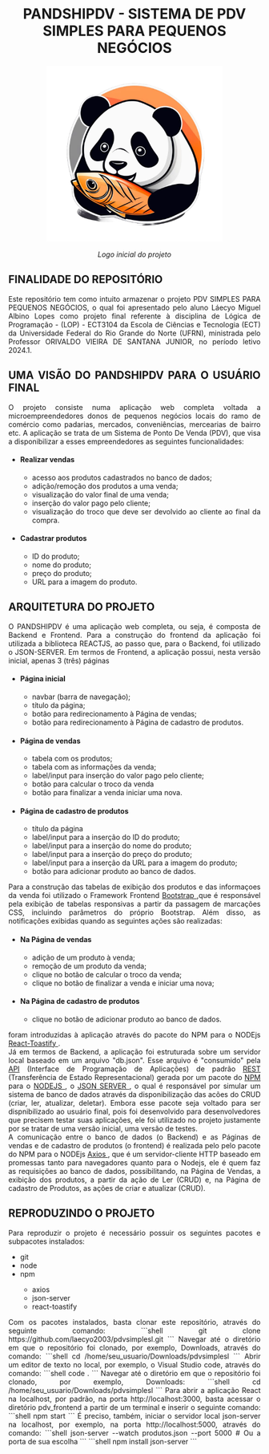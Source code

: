 <div align="center">
    <h1> 
      PANDSHIPDV  - SISTEMA DE PDV SIMPLES PARA PEQUENOS NEGÓCIOS
    </h1>
    <img src="https://github.com/laecyo2003/pdvsimplesl/blob/master/pdv_frontend/public/pdv_imagens/PandshiPDV.png?raw=true" alt="Logo Inicial do projeto" width="350px" height="350px"/>
    <p>
      <em> 
        Logo inicial do projeto
      </em>
    </p>
</div>
  
<div align="justify">
    <h2>
        FINALIDADE DO REPOSITÓRIO
    </h2>
        <p>
            Este repositório tem como intuito armazenar o projeto PDV SIMPLES PARA PEQUENOS NEGÓCIOS, o qual foi apresentado pelo aluno Láecyo Miguel Albino Lopes
            como projeto final referente à disciplina de Lógica de Programação - (LOP) - ECT3104 da Escola de Ciências e Tecnologia (ECT) da Universidade 
            Federal do Rio Grande do Norte (UFRN), ministrada pelo Professor ORIVALDO VIEIRA DE SANTANA JUNIOR, no período letivo 2024.1.
        </p>
    <h2>
        UMA VISÃO DO PANDSHIPDV PARA O USUÁRIO FINAL
    </h2>
        <p>
            O projeto consiste numa aplicação web completa voltada a microempreendedores donos de pequenos negócios locais do ramo de comércio como padarias, mercados, 
            conveniências, mercearias de bairro etc. A aplicação se trata de um Sistema de Ponto De Venda (PDV), que visa a disponibilizar a esses empreendedores as
            seguintes funcionalidades:
            <ul>
                <li>
                    <h4> Realizar vendas </h4>
                        <ul>
                            <li> acesso aos produtos cadastrados no banco de dados; </li>
                            <li> adição/remoção dos produtos a uma venda; </li>
                            <li> visualização do valor final de uma venda; </li>
                            <li> inserção do valor pago pelo cliente; </li>
                            <li> visualização do troco que deve ser devolvido ao cliente ao final da compra. </li>
                        </ul>
                </li>
            </ul>   
            <ul>
                <li>
                    <h4> Cadastrar produtos </h4>
                        <ul>
                            <li> ID do produto; </li>
                            <li> nome do produto; </li>
                            <li> preço do produto; </li>
                            <li> URL para a imagem do produto. </li>
                        </ul>
                </li>
            </ul>
        </p>
    <h2> 
        ARQUITETURA DO PROJETO
    </h2>
        <p>
            O PANDSHIPDV é uma aplicação web completa, ou seja, é composta de Backend e Frontend. Para a construção do frontend da aplicação foi
            utilizada a biblioteca REACTJS, ao passo que, para o Backend, foi utilizado o JSON-SERVER. Em termos de Frontend, a aplicação possui, nesta
            versão inicial, apenas 3 (três) páginas
            <ul>
                <li>
                    <h4> Página inicial </h4>
                        <ul>
                            <li> navbar (barra de navegação); </li>
                            <li> título da página; </li>
                            <li> botão para redirecionamento à Página de vendas; </li>
                            <li> botão para redirecionamento à Página de cadastro de produtos. </li>
                        </ul>
                </li>
            </ul>
            <ul>
                <li>
                    <h4> Página de vendas </h4>
                        <ul>
                            <li> tabela com os produtos; </li>
                            <li> tabela com as informações da venda; </li>
                            <li> label/input para inserção do valor pago pelo cliente; </li>
                            <li> botão para calcular o troco da venda </li>
                            <li> botão para finalizar a venda iniciar uma nova. </li>
                        </ul>
                </li>
            </ul>
            <ul>
                <li>
                    <h4> Página de cadastro de produtos </h4>
                        <ul>
                            <li> título da página </li>
                            <li> label/input para a inserção do ID do produto; </li>
                            <li> label/input para a inserção do nome do produto; </li>
                            <li> label/input para a inserção do preço do produto; </li>
                            <li> label/input para a inserção da URL para a imagem do produto; </li>
                            <li> botão para adicionar produto ao banco de dados. </li>
                        </ul>
                </li>
            </ul>
    Para a construção das tabelas de exibição dos produtos e das informaçoes da venda foi utilizado o Framework Frontend
    <a href="https://getbootstrap.com"/> Bootstrap </a>,que é responsável pela exibição de tabelas responsivas a partir da passagem de 
    marcações CSS, incluindo parâmetros do próprio Bootstrap. Além disso, as notificações exibidas quando as seguintes ações são realizadas:
            <ul>
                <li>
                    <h4> Na Página de vendas </h4>
                        <ul>
                            <li> adição de um produto à venda; </li>
                            <li> remoção de um produto da venda; </li>
                            <li> clique no botão de calcular o troco da venda; </li>
                            <li> clique no botão de finalizar a venda e iniciar uma nova; </li>
                        </ul>
                </li>
            </ul>
            <ul>
                <li>
                    <h4> Na Página de cadastro de produtos </h4>
                        <ul>
                            <li> clique no botão de adicionar produto ao banco de dados. </li>
                        </ul>
                </li>
            </ul>
    foram introduzidas à aplicação através do pacote do NPM para o NODEjs <a href="https://www.npmjs.com/package/react-toastify"> React-Toastify </a>.
    <br>
    Já em termos de Backend, a aplicação foi estruturada sobre um servidor local baseado em um arquivo "db.json". Esse arquivo é "consumido" pela 
    <a href="https://www.redhat.com/pt-br/topics/api/what-are-application-programming-interfaces">API</a> (Interface de Programação de Aplicações) 
    de padrão <a href="https://www.redhat.com/pt-br/topics/api/what-is-a-rest-api"> REST </a> (Transferência de Estado Representacional) gerada por um pacote 
    do <a href="https://www.npmjs.com/"> NPM </a> para o <a href="https://nodejs.org/"> NODEJS </a>, o   
    <a href=https://github.com/typicode/json-server/> JSON SERVER </a>, o qual é responsável por simular um sistema de banco de dados através 
    da disponibilização das acões do CRUD (criar, ler, atualizar, deletar). Embora esse pacote seja voltado para ser dispnibilizado ao usuário final, pois
    foi desenvolvido para desenvolvedores que precisem testar suas aplicações, ele foi utilizado no projeto justamente por se tratar de uma versão inicial,
    uma versão de testes. <br>
    A comunicação entre o banco de dados (o Backend) e as Páginas de vendas e de cadastro de produtos (o frontend) é realizada pelo
    pelo pacote do NPM para o NODEjs <a href="https://github.com/axios/axios"> Axios </a>, que é um servidor-cliente HTTP baseado em promessas tanto para
    navegadores quanto para o Nodejs, ele é quem faz as requisições ao banco de dados, possibilitando, na Página de Vendas, a exibição dos produtos, a partir
    da ação de Ler (CRUD) e, na Página de cadastro de Produtos, as ações de criar e atualizar (CRUD).
        </p>
    <h2>
        REPRODUZINDO O PROJETO
    </h2>
        <p>
            Para reproduzir o projeto é necessário possuir os seguintes pacotes e subpacotes instalados: 
                <ul>
                        <li> git </li>
                        <li> node </li>
                        <li> npm </li>
                            <ul> 
                                 <li> axios </li>
                                <li> json-server </li>
                                <li> react-toastify </li>
                            </ul>
                </ul>
    </p>  
            Com os pacotes instalados, basta clonar este repositório, através do seguinte comando:
            ```shell
            git clone https://github.com/laecyo2003/pdvsimplesl.git
            ```
            Navegar até o diretório em que o repositório foi clonado, por exemplo, Downloads, através do comando:
            ```shell
             cd /home/seu_usuario/Downloads/pdvsimplesl
            ```
            Abrir um editor de texto no local, por exemplo, o Visual Studio code, através do comando:
            ```shell
             code .
            ```
            Navegar até o diretório em que o repositório foi clonado, por exemplo, Downloads:
            ```shell
             cd /home/seu_usuario/Downloads/pdvsimplesl
            ```
            Para abrir a aplicação React na localhost, por padrão, na porta http://localhost:3000, basta acessar o diretório pdv_frontend
            a partir de um terminal e inserir o seguinte comando:
            ```shell
            npm start 
            ```
            É preciso, também, iniciar o servidor local json-server na localhost, por exemplo, na porta http://localhost:5000, através do comando:
            ```shell
             json-server --watch produtos.json --port 5000 # Ou a porta de sua escolha
            ```
            ```shell
            npm install json-server
            ```
</div>

   
